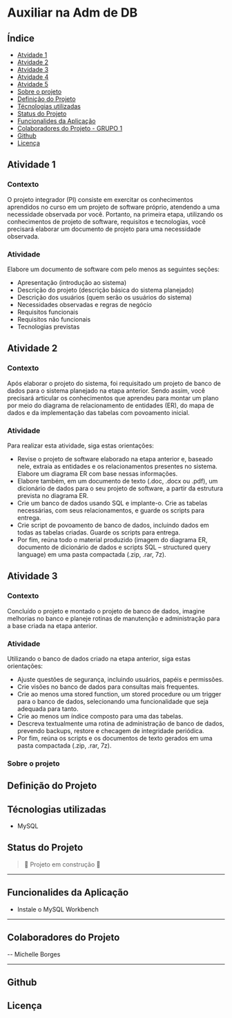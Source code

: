 # Auxiliar na Adm de DB



## Índice

- [Atvidade 1](#Atividade-1)
- [Atvidade 2](#Atividade-2)
- [Atvidade 3](#Atividade-3)
- [Atvidade 4](#Atividade-4)
- [Atvidade 5](#Atividade-5)
- [Sobre o projeto](#sobre-o-projeto)
- [Definição do Projeto](#definição-do-projeto)
- [Técnologias utilizadas](#técnologias-utilizadas)
- [Status do Projeto](#status-do-projeto)
- [Funcionalides da Aplicação](#funcionalides-da-aplicação)
- [Colaboradores do Projeto - GRUPO 1](#colaboradores-do-projeto---grupo-1)
- [Github](#github)
- [Licença](#licença)

## Atividade 1
### Contexto
O projeto integrador (PI) consiste em exercitar os conhecimentos aprendidos no curso em um projeto de software próprio, atendendo a uma necessidade observada por você.
Portanto, na primeira etapa, utilizando os conhecimentos de projeto de software, requisitos e tecnologias, você precisará elaborar um documento de projeto para uma necessidade observada.

 ### Atividade
Elabore um documento de software com pelo menos as seguintes seções: 
- Apresentação (introdução ao sistema)
- Descrição do projeto (descrição básica do sistema planejado)
- Descrição dos usuários (quem serão os usuários do sistema)
- Necessidades observadas e regras de negócio
- Requisitos funcionais
- Requisitos não funcionais
- Tecnologias previstas

## Atividade 2
### Contexto
Após elaborar o projeto do sistema, foi requisitado um projeto de banco de dados para o sistema planejado na etapa anterior. Sendo assim, você precisará articular os conhecimentos que aprendeu para montar um plano por meio do diagrama de relacionamento de entidades (ER), do mapa de dados e da implementação das tabelas com povoamento inicial.

### Atividade
Para realizar esta atividade, siga estas orientações: 
- Revise o projeto de software elaborado na etapa anterior e, baseado nele, extraia as entidades e os relacionamentos presentes no sistema. Elabore um diagrama ER com base nessas informações.
- Elabore também, em um documento de texto (.doc, .docx ou .pdf), um dicionário de dados para o seu projeto de software, a partir da estrutura prevista no diagrama ER.
- Crie um banco de dados usando SQL e implante-o. Crie as tabelas necessárias, com seus relacionamentos, e guarde os scripts para entrega.
- Crie script de povoamento de banco de dados, incluindo dados em todas as tabelas criadas. Guarde os scripts para entrega.
- Por fim, reúna todo o material produzido (imagem do diagrama ER, documento de dicionário de dados e scripts SQL – structured query language) em uma pasta compactada (.zip, .rar, 7z).
 

## Atividade 3
### Contexto
Concluído o projeto e montado o projeto de banco de dados, imagine melhorias no banco e planeje rotinas de manutenção e administração para a base criada na etapa anterior.
### Atividade
Utilizando o banco de dados criado na etapa anterior, siga estas orientações: 
- Ajuste questões de segurança, incluindo usuários, papéis e permissões.
- Crie visões no banco de dados para consultas mais frequentes.
- Crie ao menos uma stored function, um stored procedure ou um trigger para o banco de dados, selecionando uma funcionalidade que seja adequada para tanto.
- Crie ao menos um índice composto para uma das tabelas.
- Descreva textualmente uma rotina de administração de banco de dados, prevendo backups, restore e checagem de integridade periódica.
- Por fim, reúna os scripts e os documentos de texto gerados em uma pasta compactada (.zip, .rar, 7z).


### Sobre o projeto

## Definição do Projeto


## Técnologias utilizadas

- MySQL

## Status do Projeto

> :construction: Projeto em construção :construction:

---

## Funcionalides da Aplicação

- Instale o MySQL Workbench
---

## Colaboradores do Projeto 

-- Michelle Borges



---

## Github



## Licença




